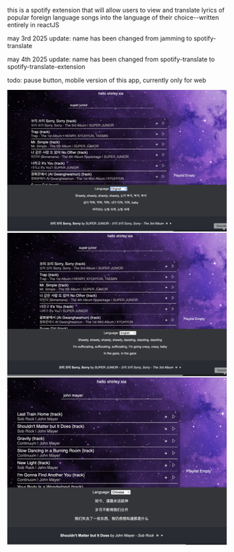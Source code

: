 this is a spotify extension that will allow users to view and translate lyrics of popular foreign language songs into the language of their choice--written entirely in reactJS

may 3rd 2025 update: name has been changed from jamming to spotify-translate

may 4th 2025 update: name has been changed from spotify-translate to spotify-translate-extension

todo: pause button, mobile version of this app, currently only for web

![Screenshot](screenshots/Screenshot0.png)
![Screenshot](screenshots/Screenshot1.png)
![Screenshot](screenshots/Screenshot2.png)
